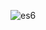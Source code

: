 ![es6](https://user-images.githubusercontent.com/979966/32318062-bce6602e-c001-11e7-88fd-02fc2a9b23b5.gif)
